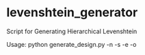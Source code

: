 # levenshtein_generator
Script for Generating Hierarchical Levenshtein

Usage:
python generate_design.py -n <name of automaton> -s <string to be matched> -e <max edit distance> -o <name of output file>